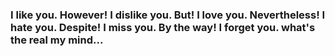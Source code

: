 ### I like you. However! I dislike you. But! I love you. Nevertheless! I hate you. Despite! I miss you. By the way! I forget you. what's the real my mind...
